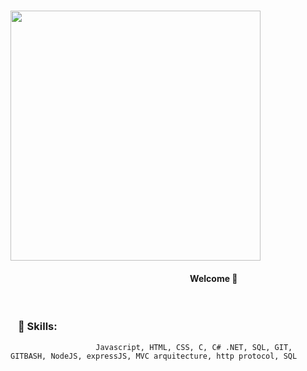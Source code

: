 ⠀⠀⠀⠀⠀⠀⠀⠀⠀⠀⠀⠀⠀⠀<img style="width: 400px;" src="https://media0.giphy.com/media/Lny6Rw04nsOOc/giphy.gif?cid=ecf05e47k08b0l4wkypmw5qf08x6ed1iecsb7mseg7o1f7ms&rid=giphy.gif&ct=g" />
   <h4>⠀⠀⠀⠀⠀⠀⠀⠀⠀⠀⠀⠀⠀⠀⠀⠀⠀⠀⠀⠀⠀⠀⠀⠀⠀⠀⠀⠀Welcome 👋 </h4>

   
  ⠀⠀⠀⠀⠀⠀⠀⠀⠀⠀⠀⠀⠀⠀ <h3>⠀🌟 Skills:</h3>

     ⠀⠀⠀⠀⠀⠀⠀⠀⠀⠀⠀⠀⠀⠀ Javascript, HTML, CSS, C, C# .NET, SQL, GIT, GITBASH, NodeJS, expressJS, MVC arquitecture, http protocol, SQL
         
